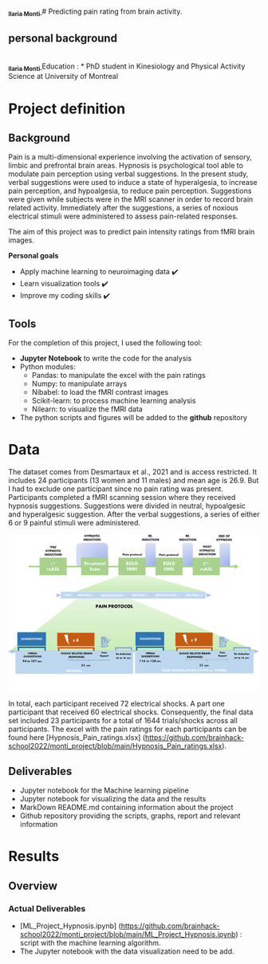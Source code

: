 <a href="https://github.com/ilariam9">
	<img src0="https://avatars.githubusercontent.com/u/95041197?s=400&u=97f6a4ba30c2c19673cad9d04e88e65242417cbf&v=4" "width="100px;" alt=""/>
	<br /><sub><b>Ilaria Monti</b></sub>
</a>
# Predicting pain rating from brain activity.

## personal background
<a href="https://github.com/ilariam9">
   <br /><sub><b>Ilaria Monti</b></sub>
</a>
Education :
  * PhD student in Kinesiology and Physical Activity Science at University of Montreal

# Project definition

## Background

Pain is a multi-dimensional experience involving the activation of sensory, limbic and prefrontal brain areas. Hypnosis is psychological tool able to modulate pain perception using verbal suggestions. In the present study, verbal suggestions were used to induce a state of hyperalgesia, to increase pain perception, and hypoalgesia, to reduce pain perception. Suggestions were given while subjects were in the MRI scanner in order to record brain related activity. Immediately after the suggestions, a series of noxious electrical stimuli were administered to assess pain-related responses.


The aim of this project was to predict pain intensity ratings from fMRI brain images.

**Personal goals**
* Apply machine learning to neuroimaging data :heavy_check_mark:
* Learn visualization tools :heavy_check_mark:
* Improve my coding skills :heavy_check_mark:

## Tools

For the completion of this project, I used the following tool: 
* **Jupyter Notebook** to write the code for the analysis
* Python modules: 
   * Pandas: to manipulate the excel with the pain ratings
   * Numpy: to manipulate arrays
   * Nibabel: to load the fMRI contrast images 
   * Scikit-learn: to process machine learning analysis
   * Nilearn: to visualize the fMRI data
* The python scripts and figures will be added to the **github** repository

# Data

The dataset comes from Desmartaux et al., 2021 and is access restricted. It includes 24 participants (13 women and 11 males) and mean age is 26.9. But I had to exclude one participant since no pain rating was present. Participants
completed a fMRI scanning session where they received hypnosis suggestions. Suggestions were divided in neutral, hypoalgesic and hyperalgesic suggestion.
After the verbal suggestions, a series of either 6 or 9 painful stimuli were administered.


![protocole_desmartaux2021](protocole_desmartaux2021.png)	
				     
In total, each participant received 72 electrical shocks. A part one participant that received 60 electrical shocks. 
Consequently, the final data set included 23 participants for a total of 1644 trials/shocks across all participants.
The excel with the pain ratings for each participants can be found here [Hypnosis_Pain_ratings.xlsx] (https://github.com/brainhack-school2022/monti_project/blob/main/Hypnosis_Pain_ratings.xlsx). 

## Deliverables

* Jupyter notebook for the Machine learning pipeline
* Jupyter notebook for visualizing the data and the results
* MarkDown README.md containing information about the project
* Github repository providing the scripts, graphs, report and relevant information


# Results
## Overview

### Actual Deliverables
* [ML_Project_Hypnosis.ipynb] (https://github.com/brainhack-school2022/monti_project/blob/main/ML_Project_Hypnosis.ipynb) : script with the machine learning algorithm. 
* The Jupyter notebook with the data visualization need to be add.
